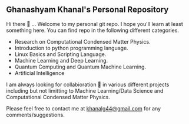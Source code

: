 ## Ghanashyam Khanal's Personal Repository

Hi there 👋 ... Welcome to my personal git repo. I hope you'll learn at least something here. You can find repo in the following different categories.

* Research on Computational Condensed Matter Physics.
* Introduction to python programming language.
* Linux Basics and Scripting Language.
* Machine Learning and Deep Learning.
* Quantum Computing and Quantum Machine Learning.
* Artificial Intelligence

I am always looking for collabioration 👯 in various different projects including but not limitting to Machine Learning/Data Science and Computational Condensed Matter Physics.

Please feel free to contact me at khanalg44@gmail.com for any comments/suggestions.
